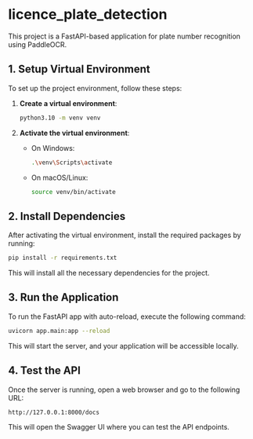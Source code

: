 # licence_plate_detection

This project is a FastAPI-based application for plate number recognition using PaddleOCR.

## 1. Setup Virtual Environment

To set up the project environment, follow these steps:

1. **Create a virtual environment**:

   ```bash
   python3.10 -m venv venv
   ```

2. **Activate the virtual environment**:

   - On Windows:

     ```bash
     .\venv\Scripts\activate
     ```

   - On macOS/Linux:
     ```bash
     source venv/bin/activate
     ```

## 2. Install Dependencies

After activating the virtual environment, install the required packages by running:

```bash
pip install -r requirements.txt
```

This will install all the necessary dependencies for the project.

## 3. Run the Application

To run the FastAPI app with auto-reload, execute the following command:

```bash
uvicorn app.main:app --reload
```

This will start the server, and your application will be accessible locally.

## 4. Test the API

Once the server is running, open a web browser and go to the following URL:

```
http://127.0.0.1:8000/docs
```

This will open the Swagger UI where you can test the API endpoints.
